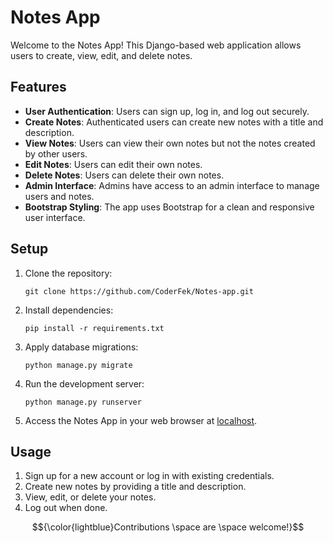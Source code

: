 # Notes App

Welcome to the Notes App! This Django-based web application allows users to create, view, edit, and delete notes.

## Features

- **User Authentication**: Users can sign up, log in, and log out securely.
- **Create Notes**: Authenticated users can create new notes with a title and description.
- **View Notes**: Users can view their own notes but not the notes created by other users.
- **Edit Notes**: Users can edit their own notes.
- **Delete Notes**: Users can delete their own notes.
- **Admin Interface**: Admins have access to an admin interface to manage users and notes.
- **Bootstrap Styling**: The app uses Bootstrap for a clean and responsive user interface.

## Setup

1. Clone the repository:

   ```
   git clone https://github.com/CoderFek/Notes-app.git 

3. Install dependencies:

   ```
   pip install -r requirements.txt

3. Apply database migrations:

   ```
   python manage.py migrate

4. Run the development server:

   ```
   python manage.py runserver

6. Access the Notes App in your web browser at [localhost](http://localhost:8000/).

## Usage

1. Sign up for a new account or log in with existing credentials.
2. Create new notes by providing a title and description.
3. View, edit, or delete your notes.
4. Log out when done.



$${\color{lightblue}Contributions \space are \space welcome!}$$

